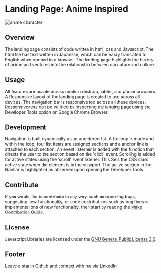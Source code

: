 # Landing Page: Anime Inspired
![anime character](https://s3-ap-northeast-1.amazonaws.com/psh-ex-ftnikkei-3937bb4/images/5/3/5/8/28668535-1-eng-GB/%E3%82%BD%E3%83%8B%E3%83%BC%E4%B8%8A%EF%BC%89%E8%BF%BD%E5%8A%A0%E3%80%80%E9%AC%BC%E6%BB%85%E3%81%AE%E5%88%8320200805183428557_Data.jpg)

## Overview
The landing page consists of code written in html, css and Javascript. The html file has text written in Japanese, which can be easily translated to 
English when opened in a browser. The landing page highlights the history of anime and ventures into the relationship between caricature and culture.

## Usage
All features are usable across modern desktop, tablet, and phone browsers.
A Responsive layout of the landing page is created to use across all devices.
The navigation bar is responsive too across all these devices.
Responsiveness can be verified by inspecting the landing page using the Developer Tools option on Google Chrome Browser.

## Development
Navigation is built dynamically as an unordered list. A for loop is made and within the loop, four list items
are assigned sections and a anchor link is attached to each section. An event listerner is added with the function that directs the user to the
section based on the 'click' event. Scrolling is added for active states using the 'scroll' event listener. This Sets the CSS class active state when the element is in the viewport.
The active section in the Navbar is highlighted as observed upon opening the Developer Tools.

## Contribute
If you would like to contribute in any way, such as reporting bugs, suggesting new functionality, or code
contributions such as bug fixes or implementations of new functionality, then start by reading the [Make Contribution Guide](https://www.dataschool.io/how-to-contribute-on-github/).

## License
Javascript Libraries are licensed under the [GNU General Public License 3.0](https://opensource.org/licenses/GPL-3.0).

## Footer
Leave a star in Github and connect with me via [LinkedIn](https://www.linkedin.com/in/brian-odhiambo-98bb7a12a/).